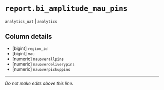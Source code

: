 # `report.bi_amplitude_mau_pins`
`analytics_uat` | `analytics`

## Column details
* [bigint]    `region_id`
* [bigint]    `mau`
* [numeric]   `mauoverallpins`
* [numeric]   `mauoverdeliverypins`
* [numeric]   `mauoverpickuppins`

-------------------------------------------------------------------------------
*Do not make edits above this line.*
